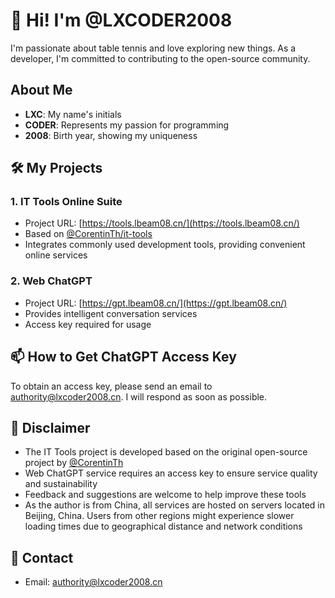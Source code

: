# 👋 Hi! I'm @LXCODER2008

I'm passionate about table tennis and love exploring new things. As a developer, I'm committed to contributing to the open-source community.

## About Me
- **LXC**: My name's initials
- **CODER**: Represents my passion for programming
- **2008**: Birth year, showing my uniqueness

## 🛠️ My Projects

### 1. IT Tools Online Suite
- Project URL: [https://tools.lbeam08.cn/](https://tools.lbeam08.cn/)
- Based on [@CorentinTh/it-tools](https://github.com/CorentinTh/it-tools)
- Integrates commonly used development tools, providing convenient online services

### 2. Web ChatGPT
- Project URL: [https://gpt.lbeam08.cn/](https://gpt.lbeam08.cn/)
- Provides intelligent conversation services
- Access key required for usage

## 📫 How to Get ChatGPT Access Key
To obtain an access key, please send an email to authority@lxcoder2008.cn. I will respond as soon as possible.

## 📝 Disclaimer
- The IT Tools project is developed based on the original open-source project by [@CorentinTh](https://github.com/CorentinTh)
- Web ChatGPT service requires an access key to ensure service quality and sustainability
- Feedback and suggestions are welcome to help improve these tools
- As the author is from China, all services are hosted on servers located in Beijing, China. Users from other regions might experience slower loading times due to geographical distance and network conditions

## 📮 Contact
- Email: authority@lxcoder2008.cn 